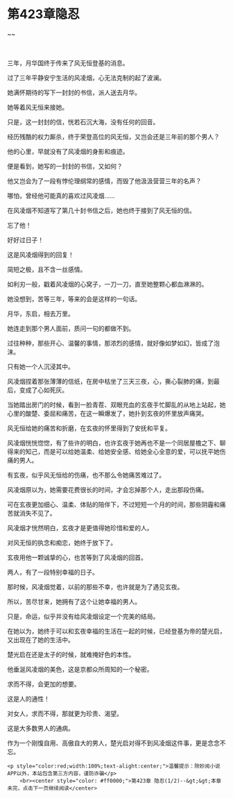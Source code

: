 # 第423章隐忍
~~
    	    <p name="pagetop" href="javascript:void(0);" onclick="return false" style="line-height: 35px;padding: 10px;color: #333;"> </p><p>三年，月华国终于传来了风无恒登基的消息。</p><p>过了三年平静安宁生活的风凌烟，心无法克制的起了波澜。</p><p>她满怀期待的写下一封封的书信，派人送去月华。</p><p>她等着风无恒来接她。</p><p>只是，这一封封的信，恍若石沉大海，没有任何的回音。</p><p>经历残酷的权力厮杀，终于荣登高位的风无恒，又岂会还是三年前的那个男人？</p><p>他的心里，早就没有了风凌烟的身影和痕迹。</p><p>便是看到，她写的一封封的书信，又如何？</p><p>他又岂会为了一段有悖伦理纲常的感情，而毁了他汲汲营营三年的名声？</p><p>哪怕，曾经他可能真的喜欢过风凌烟……</p><p>在风凌烟不知道写了第几十封书信之后，她也终于接到了风无恒的信。</p><p>忘了他！</p><p>好好过日子！</p><p>这是风凌烟得到的回复！</p><p>简短之极，且不含一丝感情。</p><p>如利刃一般，戳着风凌烟的心窝子，一刀一刀，直至她整颗心都血淋淋的。</p><p>她没想到，苦等三年，等来的会是这样的一句话。</p><p>月华，东启，相去万里。</p><p>她连走到那个男人面前，质问一句的都做不到。</p><p>过往种种，那些开心、温馨的事情，那浓烈的感情，就好像如梦如幻，皆成了泡沫。</p><p>只有她一个人沉浸其中。</p><p>风凌烟捏着那张薄薄的信纸，在房中枯坐了三天三夜，心，撕心裂肺的痛，到最后，变成了心如死灰。</p><p>当她踏出房门的时候，看到一脸青茬、双眼充血的玄夜手忙脚乱的从地上站起，她心里的酸楚、委屈和痛苦，在这一瞬爆发了，她扑到玄夜的怀里放声痛哭。</p><p>风无恒给她的痛苦和折磨，在玄夜的怀里得到了安抚和平复。</p><p>风凌烟恍恍惚惚，有了些许的明白，也许玄夜于她再也不是一个同居屋檐之下、聊得来的知己，而是可以给她温柔、给她安全感、给她全心全意的爱，可以抚平她伤痛的男人。</p><p>有玄夜，似乎风无恒给的伤痛，也不那么令她痛苦难过了。</p><p>风凌烟原以为，她需要花费很长的时间，才会忘掉那个人，走出那段伤痛。</p><p>可在玄夜更加细心、温柔、体贴的陪伴下，不过短短一个月的时间，那些阴霾和痛苦就消失不见了。</p><p>风凌烟才恍然明白，玄夜才是更值得她珍惜和爱的人。</p><p>对风无恒的执念和痴恋，她终于放下了。</p><p>玄夜用他一颗诚挚的心，也苦等到了风凌烟的回首。</p><p>两人，有了一段特别幸福的日子。</p><p>那时候，风凌烟觉着，以前的那些不幸，也许就是为了遇见玄夜。</p><p>所以，苦尽甘来，她拥有了这个让她幸福的男人。</p><p>只是，命运，似乎并没有给风凌烟设定一个完美的结局。</p><p>在她以为，她终于可以和玄夜幸福的生活在一起的时候，已经登基为帝的楚光启，又出现在了她的生活中。</p><p>楚光启在还是太子的时候，就难掩好色的本性。</p><p>他垂涎风凌烟的美色，这是京都众所周知的一个秘密。</p><p>求而不得，会更加的想要。</p><p>这是人的通性！</p><p>对女人，求而不得，那就更为珍贵、渴望。</p><p>这是大多数男人的通病。</p><p>作为一个刚愎自用、高傲自大的男人，楚光启对得不到风凌烟这件事，更是念念不忘。</p>
    	
   	<p style="color:red;width:100%;text-alight:center;">温馨提示：除妙阅小说APP以外，本站包含第三方内容，谨防诈骗</p>
    	<br><center style="color: #ff0000;">第423章 隐忍(1/2)--&gt;&gt;本章未完，点击下一页继续阅读</center>
    	